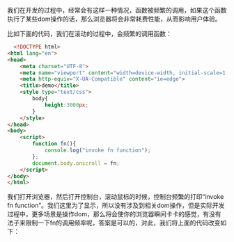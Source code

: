我们在开发的过程中，经常会有这样一种情况，函数被频繁的调用，如果这个函数执行了某些dom操作的话，那么浏览器将会非常耗费性能，从而影响用户体验。

比如下面的代码，我们在滚动的过程中，会频繁的调用函数：

```html
  <!DOCTYPE html>
<html lang="en">
<head>
    <meta charset="UTF-8">
    <meta name="viewport" content="width=device-width, initial-scale=1.0">
    <meta http-equiv="X-UA-Compatible" content="ie=edge">
    <title>demo</title>
    <style type="text/css">
        body{
            height:3000px;
        }
    </style>
</head>
<body>
    <script>
        function fn(){
            console.log("invoke fn function");
        };
        document.body.onscroll = fn;
    </script>
</body>
</html>
```

我们打开浏览器，然后打开控制台，滚动鼠标的时候，控制台频繁的打印“invoke fn function”。我们这里为了显示，所以没有涉及到相关dom操作，但是实际开发过程中，更多场景是操作dom，那么将会使你的浏览器瞬间卡卡的感觉，有没有法子来限制一下fn的调用频率呢，答案是可以的，对此，我们将上面的代码改变如下：

```html
```
